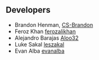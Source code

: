 ## Developers

* Brandon Henman, [CS-Brandon](https://github.com/CS-Brandon)
* Feroz Khan [ferozalikhan](https://github.com/ferozalikhan)
* Alejandro Barajas [Aloo32](https://github.com/Aloo32)
* Luke Sakal [leszakal](https://github.com/leszakal)
* Evan Alba [evanalba](https//github.com/evanalba)
